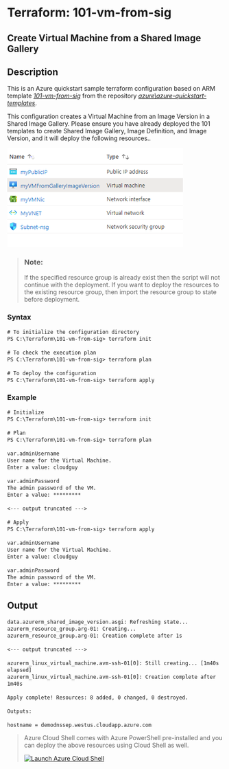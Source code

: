 # Terraform: 101-vm-from-sig
## Create Virtual Machine from a Shared Image Gallery
## Description 
This is an Azure quickstart sample terraform configuration based on ARM template *[101-vm-from-sig](https://github.com/Azure/azure-quickstart-templates/tree/master/101-vm-from-sig)* from the repository *[azure\azure-quickstart-templates](https://github.com/Azure/azure-quickstart-templates)*.

This configuration creates a Virtual Machine from an Image Version in a Shared Image Gallery. Please ensure you have already deployed the 101 templates to create Shared Image Gallery, Image Definition, and Image Version, and it will deploy the following resources..

![output](resources.png)

> ### Note:
> If the specified resource group is already exist then the script will not continue with the deployment. If you want to deploy the resources to the existing resource group, then import the resource group to state before deployment.

### Syntax
```
# To initialize the configuration directory
PS C:\Terraform\101-vm-from-sig> terraform init 

# To check the execution plan
PS C:\Terraform\101-vm-from-sig> terraform plan

# To deploy the configuration
PS C:\Terraform\101-vm-from-sig> terraform apply
```

### Example
```
# Initialize
PS C:\Terraform\101-vm-from-sig> terraform init 

# Plan
PS C:\Terraform\101-vm-from-sig> terraform plan

var.adminUsername
User name for the Virtual Machine.
Enter a value: cloudguy

var.adminPassword
The admin password of the VM.
Enter a value: *********

<--- output truncated --->

# Apply
PS C:\Terraform\101-vm-from-sig> terraform apply

var.adminUsername
User name for the Virtual Machine.
Enter a value: cloudguy

var.adminPassword
The admin password of the VM.
Enter a value: *********

```
## Output
```
data.azurerm_shared_image_version.asgi: Refreshing state...
azurerm_resource_group.arg-01: Creating...
azurerm_resource_group.arg-01: Creation complete after 1s

<--- output truncated --->

azurerm_linux_virtual_machine.avm-ssh-01[0]: Still creating... [1m40s elapsed]
azurerm_linux_virtual_machine.avm-ssh-01[0]: Creation complete after 1m40s 

Apply complete! Resources: 8 added, 0 changed, 0 destroyed.

Outputs:

hostname = demodnssep.westus.cloudapp.azure.com
```

> Azure Cloud Shell comes with Azure PowerShell pre-installed and you can deploy the above resources using Cloud Shell as well.
>
>[![](https://shell.azure.com/images/launchcloudshell.png "Launch Azure Cloud Shell")](https://shell.azure.com)
